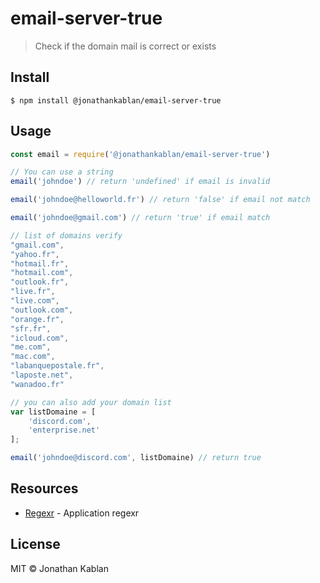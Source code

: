 # email-server-true

> Check if the domain mail is correct or exists

## Install

```
$ npm install @jonathankablan/email-server-true
```

## Usage

```js
const email = require('@jonathankablan/email-server-true')

// You can use a string
email('johndoe') // return 'undefined' if email is invalid 

email('johndoe@helloworld.fr') // return 'false' if email not match

email('johndoe@gmail.com') // return 'true' if email match

// list of domains verify
"gmail.com",
"yahoo.fr",
"hotmail.fr",
"hotmail.com",
"outlook.fr",
"live.fr",
"live.com",
"outlook.com",
"orange.fr",
"sfr.fr",
"icloud.com",
"me.com",
"mac.com",
"labanquepostale.fr",
"laposte.net",
"wanadoo.fr"

// you can also add your domain list
var listDomaine = [
    'discord.com',
    'enterprise.net'
];

email('johndoe@discord.com', listDomaine) // return true

```

## Resources
- [Regexr](https://regexr.com/) - Application regexr

## License
MIT © Jonathan Kablan

